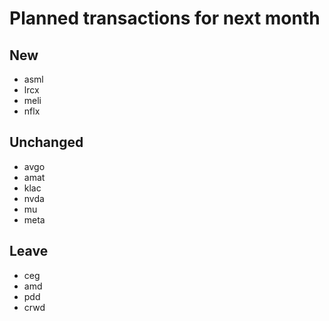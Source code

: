 # Planned transactions for next month

## New
+ asml
+ lrcx
+ meli
+ nflx
## Unchanged
* avgo
* amat
* klac
* nvda
* mu
* meta
## Leave
- ceg
- amd
- pdd
- crwd
